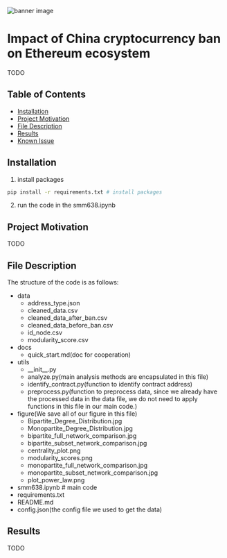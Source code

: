 ![banner image](https://phantom-marca.unidadeditorial.es/67bded5af5a033e63335aba9c6705bec/resize/660/f/webp/assets/multimedia/imagenes/2022/03/20/16477692211339.jpg)

# Impact of China cryptocurrency ban on Ethereum ecosystem
TODO

## Table of Contents
* [Installation](#Installation)
* [Project Motivation](#motivation)
* [File Description](#description)
* [Results](#Results)
* [Known Issue](#issue)

## Installation
1. install packages
```bash
pip install -r requirements.txt # install packages
```
2. run the code in the smm638.ipynb

## Project Motivation <a name="motivation"></a>
TODO

## File Description <a name="description"></a>
The structure of the code is as follows:
- data
  - address_type.json
  - cleaned_data.csv
  - cleaned_data_after_ban.csv
  - cleaned_data_before_ban.csv
  - id_node.csv
  - modularity_score.csv
- docs
  - quick_start.md(doc for cooperation)
- utils
  - \_\_init\_\_.py
  - analyze.py(main analysis methods are encapsulated in this file)
  - identify_contract.py(function to identify contract address)
  - preprocess.py(function to preprocess data, since we already have the processed data in the data file, we do not need to apply functions in this file in our main code.)
- figure(We save all of our figure in this file)
  - Bipartite_Degree_Distribution.jpg
  - Monopartite_Degree_Distribution.jpg
  - bipartite_full_network_comparison.jpg
  - bipartite_subset_network_comparison.jpg
  - centrality_plot.png
  - modularity_scores.png
  - monopartite_full_network_comparison.jpg
  - monopartite_subset_network_comparison.jpg
  - plot_power_law.png
- smm638.ipynb # main code
- requirements.txt
- README.md
- config.json(the config file we used to get the data)

## Results
TODO
